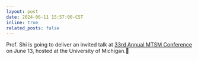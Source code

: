 ```yaml
---
layout: post
date: 2024-06-11 15:57:00-CST
inline: true
related_posts: false
---
```


Prof. Shi is going to deliver an invited talk at [33rd Annual MTSM Conference](https://sites.google.com/umich.edu/mtsm2024/home) on June 13, hosted at the University of Michigan.💬